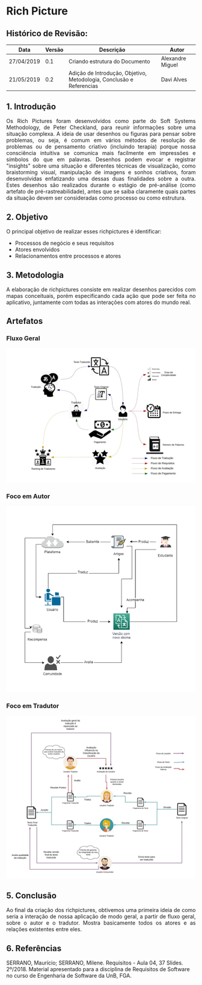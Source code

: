 # Rich Picture

## Histórico de Revisão:
| Data | Versão | Descrição | Autor |
|---|---|---|---|
| 27/04/2019 | 0.1 | Criando estrutura do Documento | Alexandre Miguel |
| 21/05/2019 | 0.2 | Adição de Introdução, Objetivo, Metodologia, Conclusão e Referencias | Davi Alves |


## 1. Introdução

<p align="justify">Os Rich Pictures foram desenvolvidos como parte do Soft Systems Methodology, de Peter Checkland, para reunir informações sobre uma situação complexa. A ideia de usar desenhos ou figuras para pensar sobre problemas, ou seja, é comum em vários métodos de resolução de problemas ou de pensamento criativo (incluindo terapia) porque nossa consciência intuitiva se comunica mais facilmente em impressões e símbolos do que em palavras. Desenhos podem evocar e registrar "insights" sobre uma situação e diferentes técnicas de visualização, como braistorming visual, manipulação de imagens e sonhos criativos, foram desenvolvidas enfatizando uma dessas duas finalidades sobre a outra. 
Estes desenhos são realizados durante o estágio de pré-análise (como artefato de pré-rastreabilidade), antes que se saiba claramente quais partes da situação devem ser consideradas como processo ou como estrutura. 
</p>

## 2. Objetivo

O principal objetivo de realizar esses richpictures é identificar:
* Processos de negócio e seus requisitos
* Atores envolvidos
* Relacionamentos entre processos e atores

## 3. Metodologia

<p align="justify">A elaboração de richpictures consiste em realizar desenhos parecidos com mapas conceituais, porém especificando cada ação que pode ser feita no aplicativo, juntamente com todas as interações com atores do mundo real.
</p>

## Artefatos

### Fluxo Geral

![rich_picture_2](../../assets/requisitos/elicitacao/richpicture_traducao_2.jpg)

### Foco em Autor

![rich_picture_1](../../assets/requisitos/elicitacao/richpicture_traducao_1.png)

### Foco em Tradutor

![rich_picture_3](../../assets/requisitos/elicitacao/richpicture_traducao_3.jpg)


## 5. Conclusão

<p align="justify">Ao final da criação dos richpictures, obtivemos uma primeira ideia de como seria a interação de nossa aplicação de modo geral, a partir de fluxo geral, sobre o autor e o tradutor. Mostra basicamente todos os atores e as relações existentes entre eles.
</p>

## 6. Referências

SERRANO, Maurício; SERRANO, Milene. Requisitos - Aula 04, 37 Slides. 2º/2018. Material apresentado para a disciplina de Requisitos de Software no curso de Engenharia de Software da UnB, FGA.
